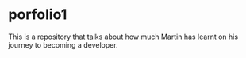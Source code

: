 # porfolio1
This is a repository that talks about how much Martin has learnt on his journey to becoming a developer.

